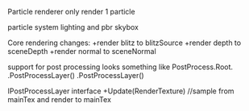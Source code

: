 Particle renderer only render 1 particle

particle system
lighting and pbr
skybox


Core rendering changes:
 +render blitz to blitzSource
 +render depth to sceneDepth
 +render normal to sceneNormal


support for post processing
looks something like
PostProcess.Root.
 .PostProcessLayer()
 .PostProcessLayer()

IPostProcessLayer interface
 +Update(RenderTexture)
 //sample from mainTex and render to mainTex
